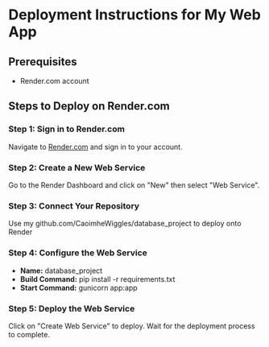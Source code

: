 # Deployment Instructions for My Web App


## Prerequisites
- Render.com account

## Steps to Deploy on Render.com

### Step 1: Sign in to Render.com
Navigate to [Render.com](https://render.com) and sign in to your account.

### Step 2: Create a New Web Service
Go to the Render Dashboard and click on "New" then select "Web Service".

### Step 3: Connect Your Repository
Use my github.com/CaoimheWiggles/database_project to deploy onto Render

### Step 4: Configure the Web Service
- **Name:** database_project
- **Build Command:**  pip install -r requirements.txt
- **Start Command:** gunicorn app:app

### Step 5: Deploy the Web Service
Click on "Create Web Service" to deploy. Wait for the deployment process to complete.
